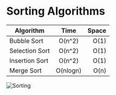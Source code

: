 # Sorting Algorithms

| Algorithm      |   Time   | Space |
| -------------- | :------: | ----: |
| Bubble Sort    |  O(n^2)  |  O(1) |
| Selection Sort |  O(n^2)  |  O(1) |
| Insertion Sort |  O(n^2)  |  O(1) |
| Merge Sort     | O(nlogn) |  O(n) |

![Sorting](https://media.giphy.com/media/2UqWA20weXLPRQW5xQ/giphy.gif)
